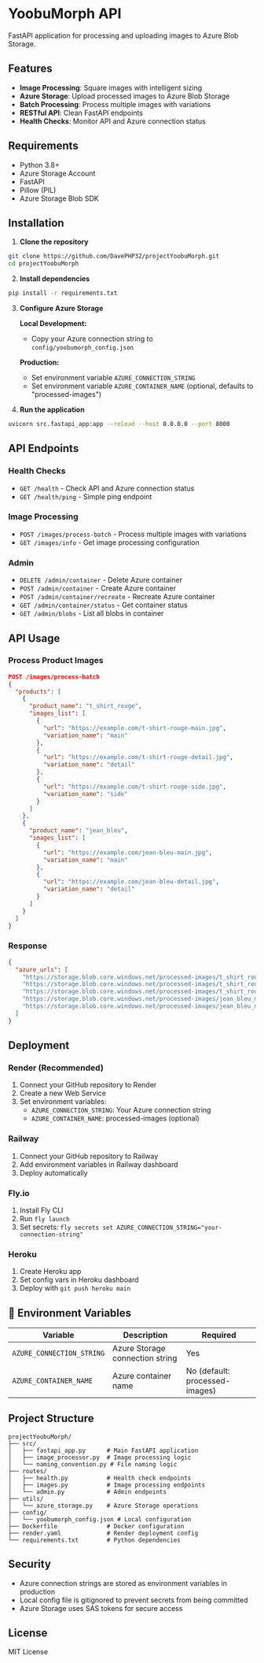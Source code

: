 # YoobuMorph API

FastAPI application for processing and uploading images to Azure Blob Storage.

##  Features

- **Image Processing**: Square images with intelligent sizing
- **Azure Storage**: Upload processed images to Azure Blob Storage
- **Batch Processing**: Process multiple images with variations
- **RESTful API**: Clean FastAPI endpoints
- **Health Checks**: Monitor API and Azure connection status

##  Requirements

- Python 3.8+
- Azure Storage Account
- FastAPI
- Pillow (PIL)
- Azure Storage Blob SDK

##  Installation

1. **Clone the repository**
```bash
git clone https://github.com/DavePHP32/projectYoobuMorph.git
cd projectYoobuMorph
```

2. **Install dependencies**
```bash
pip install -r requirements.txt
```

3. **Configure Azure Storage**
   
   **Local Development:**
   - Copy your Azure connection string to `config/yoobumorph_config.json`
   
   **Production:**
   - Set environment variable `AZURE_CONNECTION_STRING`
   - Set environment variable `AZURE_CONTAINER_NAME` (optional, defaults to "processed-images")

4. **Run the application**
```bash
uvicorn src.fastapi_app:app --reload --host 0.0.0.0 --port 8000
```

##  API Endpoints

### Health Checks
- `GET /health` - Check API and Azure connection status
- `GET /health/ping` - Simple ping endpoint

### Image Processing
- `POST /images/process-batch` - Process multiple images with variations
- `GET /images/info` - Get image processing configuration

### Admin
- `DELETE /admin/container` - Delete Azure container
- `POST /admin/container` - Create Azure container
- `POST /admin/container/recreate` - Recreate Azure container
- `GET /admin/container/status` - Get container status
- `GET /admin/blobs` - List all blobs in container

##  API Usage

### Process Product Images
```json
POST /images/process-batch
{
  "products": [
    {
      "product_name": "t_shirt_rouge",
      "images_list": [
        {
          "url": "https://example.com/t-shirt-rouge-main.jpg",
          "variation_name": "main"
        },
        {
          "url": "https://example.com/t-shirt-rouge-detail.jpg",
          "variation_name": "detail"
        },
        {
          "url": "https://example.com/t-shirt-rouge-side.jpg",
          "variation_name": "side"
        }
      ]
    },
    {
      "product_name": "jean_bleu",
      "images_list": [
        {
          "url": "https://example.com/jean-bleu-main.jpg",
          "variation_name": "main"
        },
        {
          "url": "https://example.com/jean-bleu-detail.jpg",
          "variation_name": "detail"
        }
      ]
    }
  ]
}
```

### Response
```json
{
  "azure_urls": [
    "https://storage.blob.core.windows.net/processed-images/t_shirt_rouge_main_detail_side_ABC123_SLY_750.jpg",
    "https://storage.blob.core.windows.net/processed-images/t_shirt_rouge_main_detail_side_DEF456_SLY_750.jpg",
    "https://storage.blob.core.windows.net/processed-images/t_shirt_rouge_main_detail_side_GHI789_SLY_750.jpg",
    "https://storage.blob.core.windows.net/processed-images/jean_bleu_main_detail_JKL012_SLY_750.jpg",
    "https://storage.blob.core.windows.net/processed-images/jean_bleu_main_detail_MNO345_SLY_750.jpg"
  ]
}
```

##  Deployment

### Render (Recommended)
1. Connect your GitHub repository to Render
2. Create a new Web Service
3. Set environment variables:
   - `AZURE_CONNECTION_STRING`: Your Azure connection string
   - `AZURE_CONTAINER_NAME`: processed-images (optional)

### Railway
1. Connect your GitHub repository to Railway
2. Add environment variables in Railway dashboard
3. Deploy automatically

### Fly.io
1. Install Fly CLI
2. Run `fly launch`
3. Set secrets: `fly secrets set AZURE_CONNECTION_STRING="your-connection-string"`

### Heroku
1. Create Heroku app
2. Set config vars in Heroku dashboard
3. Deploy with `git push heroku main`

## 🔧 Environment Variables

| Variable | Description | Required |
|----------|-------------|----------|
| `AZURE_CONNECTION_STRING` | Azure Storage connection string | Yes |
| `AZURE_CONTAINER_NAME` | Azure container name | No (default: processed-images) |

## Project Structure

```
projectYoobuMorph/
├── src/
│   ├── fastapi_app.py      # Main FastAPI application
│   ├── image_processor.py  # Image processing logic
│   └── naming_convention.py # File naming logic
├── routes/
│   ├── health.py           # Health check endpoints
│   ├── images.py           # Image processing endpoints
│   └── admin.py            # Admin endpoints
├── utils/
│   └── azure_storage.py    # Azure Storage operations
├── config/
│   └── yoobumorph_config.json # Local configuration
├── Dockerfile              # Docker configuration
├── render.yaml             # Render deployment config
└── requirements.txt        # Python dependencies
```

## Security

- Azure connection strings are stored as environment variables in production
- Local config file is gitignored to prevent secrets from being committed
- Azure Storage uses SAS tokens for secure access

## License

MIT License 